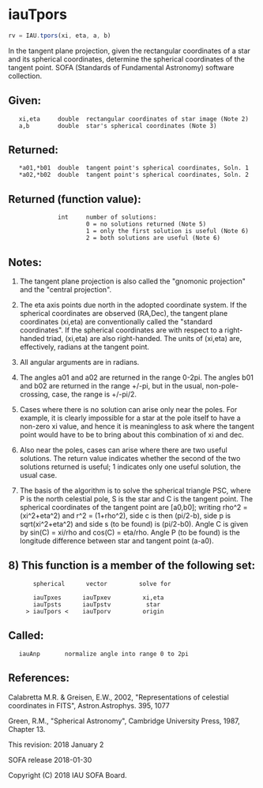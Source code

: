 # iauTpors

```js
rv = IAU.tpors(xi, eta, a, b)
```

In the tangent plane projection, given the rectangular coordinates
of a star and its spherical coordinates, determine the spherical
coordinates of the tangent point.
SOFA (Standards of Fundamental Astronomy) software collection.


## Given:
```
   xi,eta     double  rectangular coordinates of star image (Note 2)
   a,b        double  star's spherical coordinates (Note 3)
```

## Returned:
```
   *a01,*b01  double  tangent point's spherical coordinates, Soln. 1
   *a02,*b02  double  tangent point's spherical coordinates, Soln. 2
```

## Returned (function value):
```
              int     number of solutions:
                      0 = no solutions returned (Note 5)
                      1 = only the first solution is useful (Note 6)
                      2 = both solutions are useful (Note 6)
```

## Notes:

1) The tangent plane projection is also called the "gnomonic
   projection" and the "central projection".

2) The eta axis points due north in the adopted coordinate system.
   If the spherical coordinates are observed (RA,Dec), the tangent
   plane coordinates (xi,eta) are conventionally called the
   "standard coordinates".  If the spherical coordinates are with
   respect to a right-handed triad, (xi,eta) are also right-handed.
   The units of (xi,eta) are, effectively, radians at the tangent
   point.

3) All angular arguments are in radians.

4) The angles a01 and a02 are returned in the range 0-2pi.  The
   angles b01 and b02 are returned in the range +/-pi, but in the
   usual, non-pole-crossing, case, the range is +/-pi/2.

5) Cases where there is no solution can arise only near the poles.
   For example, it is clearly impossible for a star at the pole
   itself to have a non-zero xi value, and hence it is meaningless
   to ask where the tangent point would have to be to bring about
   this combination of xi and dec.

6) Also near the poles, cases can arise where there are two useful
   solutions.  The return value indicates whether the second of the
   two solutions returned is useful;  1 indicates only one useful
   solution, the usual case.

7) The basis of the algorithm is to solve the spherical triangle PSC,
   where P is the north celestial pole, S is the star and C is the
   tangent point.  The spherical coordinates of the tangent point are
   [a0,b0];  writing rho^2 = (xi^2+eta^2) and r^2 = (1+rho^2), side c
   is then (pi/2-b), side p is sqrt(xi^2+eta^2) and side s (to be
   found) is (pi/2-b0).  Angle C is given by sin(C) = xi/rho and
   cos(C) = eta/rho.  Angle P (to be found) is the longitude
   difference between star and tangent point (a-a0).

## 8) This function is a member of the following set:

```
       spherical      vector         solve for

       iauTpxes      iauTpxev         xi,eta
       iauTpsts      iauTpstv          star
     > iauTpors <    iauTporv         origin
```

## Called:
```
   iauAnp       normalize angle into range 0 to 2pi
```

## References:

   Calabretta M.R. & Greisen, E.W., 2002, "Representations of
   celestial coordinates in FITS", Astron.Astrophys. 395, 1077

   Green, R.M., "Spherical Astronomy", Cambridge University Press,
   1987, Chapter 13.

This revision:   2018 January 2

SOFA release 2018-01-30

Copyright (C) 2018 IAU SOFA Board.